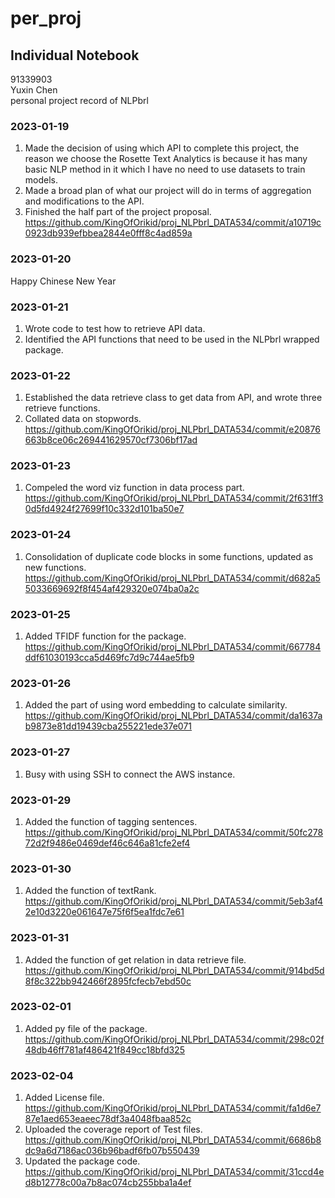 # per_proj
## Individual Notebook
91339903     
Yuxin Chen       
personal project record of NLPbrl          

### 2023-01-19
1. Made the decision of using which API to complete this project, the reason we choose the Rosette Text Analytics
is because it has many basic NLP method in it which I have no need to use datasets to train models.
2. Made a broad plan of what our project will do in terms of aggregation and modifications to the API.
3. Finished the half part of the project proposal. https://github.com/KingOfOrikid/proj_NLPbrl_DATA534/commit/a10719c0923db939efbbea2844e0fff8c4ad859a

### 2023-01-20
Happy Chinese New Year            

### 2023-01-21
1. Wrote code to test how to retrieve API data.           
2. Identified the API functions that need to be used in the NLPbrl wrapped package.     

### 2023-01-22
1. Established the data retrieve class to get data from API, and wrote three retrieve functions.
2. Collated data on stopwords.
https://github.com/KingOfOrikid/proj_NLPbrl_DATA534/commit/e20876663b8ce06c269441629570cf7306bf17ad

### 2023-01-23
1. Compeled the word viz function in data process part.
https://github.com/KingOfOrikid/proj_NLPbrl_DATA534/commit/2f631ff30d5fd4924f27699f10c332d101ba50e7

### 2023-01-24
1. Consolidation of duplicate code blocks in some functions, updated as new functions.
https://github.com/KingOfOrikid/proj_NLPbrl_DATA534/commit/d682a55033669692f8f454af429320e074ba0a2c

### 2023-01-25
1. Added TFIDF function for the package.
https://github.com/KingOfOrikid/proj_NLPbrl_DATA534/commit/667784ddf61030193cca5d469fc7d9c744ae5fb9

### 2023-01-26
1. Added the part of using word embedding to calculate similarity.
https://github.com/KingOfOrikid/proj_NLPbrl_DATA534/commit/da1637ab9873e81dd19439cba255221ede37e071

### 2023-01-27
1. Busy with using SSH to connect the AWS instance.

### 2023-01-29
1. Added the function of tagging sentences.
https://github.com/KingOfOrikid/proj_NLPbrl_DATA534/commit/50fc27872d2f9486e0469def46c646a81cfe2ef4

### 2023-01-30
1. Added the function of textRank.
https://github.com/KingOfOrikid/proj_NLPbrl_DATA534/commit/5eb3af42e10d3220e061647e75f6f5ea1fdc7e61

### 2023-01-31
1. Added the function of get relation in data retrieve file.
https://github.com/KingOfOrikid/proj_NLPbrl_DATA534/commit/914bd5d8f8c322bb942466f2895fcfecb7ebd50c

### 2023-02-01
1. Added py file of the package.           
https://github.com/KingOfOrikid/proj_NLPbrl_DATA534/commit/298c02f48db46ff781af486421f849cc18bfd325

### 2023-02-04
1. Added License file.
https://github.com/KingOfOrikid/proj_NLPbrl_DATA534/commit/fa1d6e787e1aed653eaeec78df3a4048fbaa852c
2. Uploaded the coverage report of Test files.
https://github.com/KingOfOrikid/proj_NLPbrl_DATA534/commit/6686b8dc9a6d7186ac036b96badf6fb07b550439
3. Updated the package code.
https://github.com/KingOfOrikid/proj_NLPbrl_DATA534/commit/31ccd4ed8b12778c00a7b8ac074cb255bba1a4ef
